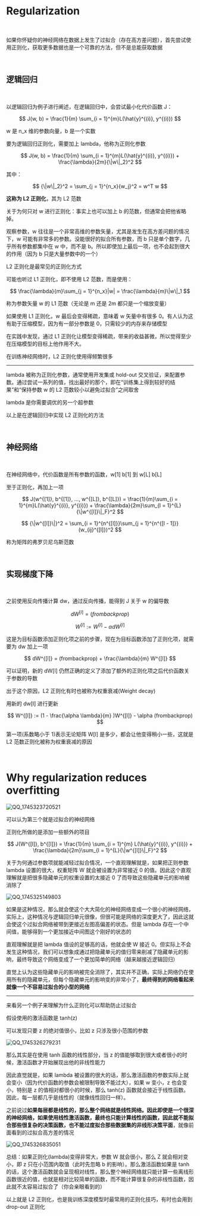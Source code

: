 # Regularization

</br>

<p>如果你怀疑你的神经网络在数据上发生了过拟合（存在高方差问题），首先尝试使用正则化，获取更多数据也是一个可靠的方法，但不是总能获取数据</p>

</br>

## 逻辑回归

</br>

<p>以逻辑回归为例子进行阐述，在逻辑回归中，会尝试最小化代价函数 J：</p>

$$
J(w, b) = \frac{1}{m} \sum_{i = 1}^{m}L(\hat{y}^{(i)}, y^{(i)}) 
$$

<p>w 是 n_x 维的参数向量，b 是一个实数</p>

<p>要为逻辑回归正则化，需要加上 lambda，他称为正则化参数</p>

$$
J(w, b) = \frac{1}{m} \sum_{i = 1}^{m}L(\hat{y}^{(i)}, y^{(i)}) + \frac{\lambda}{2m}{\|w\|_2}^2
$$

<p>其中：</p>

$$
{\|w\|_2}^2 = \sum_{j = 1}^{n_x}{w_j}^2 = w^T w 
$$

<p><b>这称为 L2 正则化</b>，其为 L2 范数</p>

<p>关于为何只对 w 进行正则化：事实上也可以加上 b 的范数，但通常会把他省略掉。</p>

<p>观察参数，w 往往是一个非常高维的参数矢量，尤其是发生在高方差问题的情况下，w 可能有非常多的参数。没能很好的拟合所有参数，而 b 只是单个数字，几乎所有参数都集中在 w 中，而不是 b。所以即使加上最后一项，也不会起到很大的作用（因为 b 只是大量参数中的一个）</p>

<p>L2 正则化是最常见的正则化方式</p>

<p>可能也听过 L1 正则化，即不使用 L2 范数，而是使用：</p>

$$
\frac{\lambda}{m}\sum_{j = 1}^{n_x}|w| = \frac{\lambda}{m}\|w\|_1
$$

<p>称为参数矢量 w 的 L1 范数（无论是 m 还是 2m 都只是一个缩放变量）</p>

<p>如果使用 L1 正则化，w 最后会变得稀疏，意味着 w 矢量中有很多 0。有人认为这有助于压缩模型，因为有一部分参数是 0，只需较少的内存来存储模型</p>

<p>在实践中发现，通过 L1 正则化让模型变得稀疏，带来的收益甚微，所以觉得至少在压缩模型的目标上他作用不大。</p>

<p>在训练神经网络时，L2 正则化使用得频繁很多</p>

<hr>

<p>lambda 被称为正则化参数，通常使用开发集或 hold-out 交叉验证，来配置参数。通过尝试一系列的值，找出最好的那个，即在“训练集上得到较好的结果”和“保持参数 w 的 L2 范数较小以避免过拟合”之间取舍</p>

<p>lambda 是你需要调优的另一个超参数</p>

<p>以上是在逻辑回归中实现 L2 正则化的方法</p>

</br>

## 神经网络

</br>

<p>在神经网络中，代价函数是所有参数的函数，w[1] b[1] 到 w[L] b[L]</p>

<p>至于正则化，再加上一项</p>

$$
J(w^{[1]}, b^{[1]}, ..., w^{[L]}, b^{[L]}) = \frac{1}{m}\sum_{i = 1}^{m}L(\hat{y}^{(i)}, y^{(i)}) + \frac{\lambda}{2m}\sum_{l = 1}^{L}{\|w^{[l]}\|_F}^2
$$

$$
{\|w^{[l]}\|}^2 = \sum_{i = 1}^{n^{[l]}}\sum_{j = 1}^{n^{[l - 1]}}(w_{ij}^{[l]})^2
$$

<p>称为矩阵的弗罗贝尼乌斯范数</p>

</br>

## 实现梯度下降

</br>

<p>之前使用反向传播计算 dw，通过反向传播，能得到 J 关于 w 的偏导数</p>

$$
dW^{[l]} = (frombackprop)
$$

$$
W^{[l]} := W^{[l]} - \alpha dW^{[l]}
$$

<p>这是为目标函数添加正则化项之前的步骤，现在为目标函数添加了正则化项，就需要为 dw 加上一项</p>

$$
dW^{[l]} = (frombackprop) + \frac{\lambda}{m} W^{[l]}
$$

<p>可以证明，新的 dW[l] 仍然正确的定义了添加了额外的正则化项之后代价函数关于参数的导数</p>

<p>出于这个原因，L2 正则化有时也被称为权重衰减(Weight decay)</p>

<p>用新的 dw[l] 进行更新</p>

$$
W^{[l]} := (1 - \frac{\alpha \lambda}{m} )W^{[l]} - \alpha (frombackprop)
$$

<p>第一项(系数略小于 1)表示无论矩阵 W[l] 是多少，都会让他变得稍小一些，这就是 L2 范数正则化被称为权重衰减的原因</p>

</br>

# Why regularization reduces overfitting

![QQ_1745323720521](https://github.com/user-attachments/assets/f66e4202-400b-4c5a-a2d2-9b8a01601c03)

<p>可以认为第三个就是过拟合的神经网络</p>

<p>正则化所做的是添加一些额外的项目</p>

$$
J(W^{[l]}, b^{[l]}) = \frac{1}{m} \sum_{i = 1}^{m} L(\hat{y}^{(i)}, y^{(i)}) + \frac{\lambda}{2m}\sum_{l = 1}^{L}{\|w^{[l]}\|_F}^2
$$

<p>关于为何通过参数项就能减轻过拟合情况，一个直观理解就是，如果把正则参数 lambda 设置的很大，权重矩阵 W 就会被设置为非常接近 0 的值。因此这个直观理解就是把很多隐藏单元的权重设置的太接近 0 了而导致这些隐藏单元的影响被消除了</p>

![QQ_1745325149803](https://github.com/user-attachments/assets/de14b23a-b03b-48c3-9b31-014cccd7acaa)

<p>如果是这种情况，那么就会使这个大大简化的神经网络变成一个很小的神经网络，实际上，这种情况与逻辑回归单元很像，但很可能是网络的深度更大了，因此这就会使这个过拟合网络被带到更接近左图高偏差的状态。但是 lambda 存在一个中间值，能够得到一个更加接近中间图这个刚好的状态的</p>

<p>直观理解就是把 lambda 值设的足够高的话，他就会使 W 接近 0。但实际上不会发生这种情况，我们可以想象成通过把隐藏单元的值归零来削减了隐藏单元的影响，最终导致这个网络变成了一个更加简单的网络（越来越接近逻辑回归）</p>

<p>直觉上认为这些隐藏单元的影响被完全消除了，其实并不正确，实际上网络仍在使用所有的隐藏单元，但每个隐藏单元的影响变的非常小了，<b>最终得到的网络看起来就像一个不容易过拟合的小型的网络</b></p>

<hr>

<p>来看另一个例子来理解为什么正则化可以帮助防止过拟合</p>

<p>假设使用的激活函数是 tanh(z)</p>

<p>可以发现只要 z 的绝对值很小，比如 z 只涉及很小范围的参数</p>

![QQ_1745326279231](https://github.com/user-attachments/assets/32ba2f95-69a7-4409-83a9-f199f9eb3822)

<p>那么其实是在使用 tanh 函数的线性部分，当 z 的值能够取到很大或者很小的时候，激活函数才开始展现出他的非线性能力</p>

<p>因此直觉就是，如果 lambda 被设置的很大的话，那么激活函数的参数实际上就会变小（因为代价函数的参数会被限制导致不能过大），如果 w 变小，z 也会变小，特别是 z 的值相对都很小的时候，那么 tanh(z) 函数就会接近于线性函数。因此，每一层都几乎是线性的（就像线性回归一样）。</p>

<p>之前说过<b>如果每层都是线性的，那么整个网络就是线性网络。因此即使是一个很深的神经网络，如果使用线性激活函数，最终也只能计算线性的函数，因此就不能拟合那些很复杂的决策函数，也不能过度拟合那些数据集的非线形决策平面</b>，就像前面看到的过拟合高方差的情况</p>

![QQ_1745326835051](https://github.com/user-attachments/assets/e86228d7-0e0b-450f-aa46-04b6dbc5c931)

<p>总结：如果正则化(lambda)变得非常大，参数 W 就会很小，那么 Z 就会相对变小，即 z 只在小范围内取值（此时先忽略 b 的影响）。那么激活函数如果是 tanh 的话，这个激活函数就会呈现相对线性，那么整个神经网络就只能计算一些离线形函数很近的值，也就是相对比较简单的函数，而不能计算很复杂的非线性函数，因此就不太容易过拟合了（你会亲眼看到的）</p>

<p>以上就是 L2 正则化，也是我训练深度模型时最常用的正则化技巧，有时也会用到 drop-out 正则化</p>











































































































































































































































































































































































































































































































































































